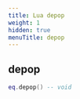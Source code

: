 ```yaml
---
title: Lua depop
weight: 1
hidden: true
menuTitle: depop
---
```

## depop
```lua
eq.depop() -- void
```
